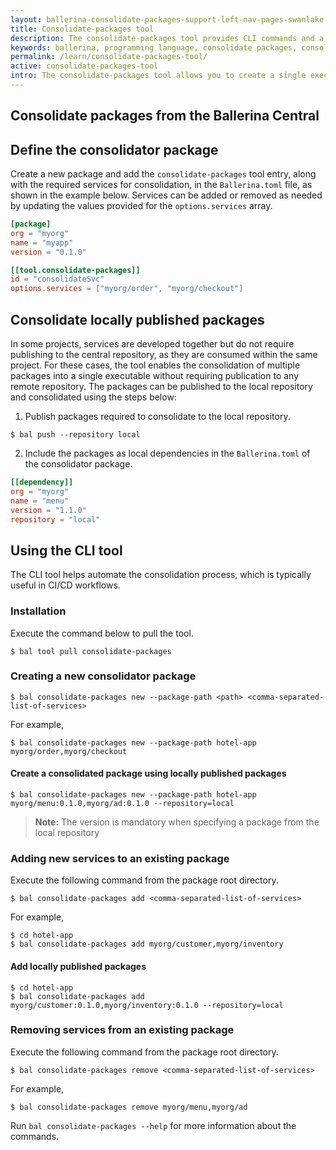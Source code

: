 ```yaml
---
layout: ballerina-consolidate-packages-support-left-nav-pages-swanlake
title: Consolidate-packages tool
description: The consolidate-packages tool provides CLI commands and a build tool to consolidate services into a single executable.
keywords: ballerina, programming language, consolidate packages, consolidate-packages, monolith
permalink: /learn/consolidate-packages-tool/
active: consolidate-packages-tool
intro: The consolidate-packages tool allows you to create a single executable by consolidating multiple Ballerina services. These services can either be pulled from Ballerina Central or used directly from your local environment without needing to publish them to a remote repository.
---
```


## Consolidate packages from the Ballerina Central

## Define the consolidator package
Create a new package and add the `consolidate-packages` tool entry, along with the required services for consolidation, in the `Ballerina.toml` file, as shown in the example below. Services can be added or removed as needed by updating the values provided for the `options.services` array.

```toml
[package]
org = "myorg"
name = "myapp"
version = "0.1.0"

[[tool.consolidate-packages]]
id = "consolidateSvc"
options.services = ["myorg/order", "myorg/checkout"]
```

## Consolidate locally published packages

In some projects, services are developed together but do not require publishing to the central repository, as they are consumed within the same project. For these cases, the tool enables the consolidation of multiple packages into a single executable without requiring publication to any remote repository. The packages can be published to the local repository and consolidated using the steps below:

1. Publish packages required to consolidate to the local repository.

```
$ bal push --repository local
```

2. Include the packages as local dependencies in the `Ballerina.toml` of the consolidator package.

```toml
[[dependency]]
org = "myorg"
name = "menu"
version = "1.1.0"
repository = "local"
```

## Using the CLI tool

The CLI tool helps automate the consolidation process, which is typically useful in CI/CD workflows.

### Installation

Execute the command below to pull the tool.

```
$ bal tool pull consolidate-packages
```

### Creating a new consolidator package

```
$ bal consolidate-packages new --package-path <path> <comma-separated-list-of-services> 
```

For example,

```
$ bal consolidate-packages new --package-path hotel-app myorg/order,myorg/checkout
```

#### Create a consolidated package using locally published packages

```
$ bal consolidate-packages new --package-path hotel-app myorg/menu:0.1.0,myorg/ad:0.1.0 --repository=local
```
>**Note:** The version is mandatory when specifying a package from the local repository

### Adding new services to an existing package

Execute the following command from the package root directory.

```
$ bal consolidate-packages add <comma-separated-list-of-services>
```

For example,

```
$ cd hotel-app
$ bal consolidate-packages add myorg/customer,myorg/inventory
```

#### Add locally published packages

```
$ cd hotel-app
$ bal consolidate-packages add myorg/customer:0.1.0,myorg/inventory:0.1.0 --repository=local
```

### Removing services from an existing package
Execute the following command from the package root directory.

```
$ bal consolidate-packages remove <comma-separated-list-of-services>
```

For example,

```
$ bal consolidate-packages remove myorg/menu,myorg/ad
```

Run `bal consolidate-packages --help` for more information about the commands. 
